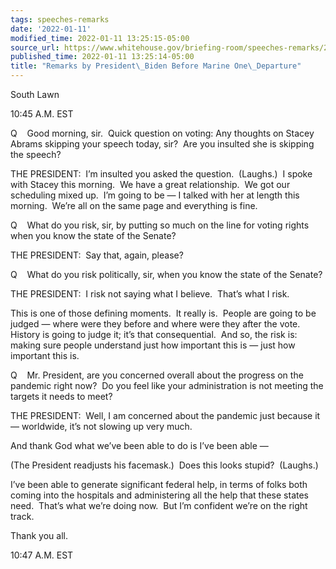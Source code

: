 ```yaml
---
tags: speeches-remarks
date: '2022-01-11'
modified_time: 2022-01-11 13:25:15-05:00
source_url: https://www.whitehouse.gov/briefing-room/speeches-remarks/2022/01/11/remarks-by-president-biden-before-marine-one-departure-13/
published_time: 2022-01-11 13:25:14-05:00
title: "Remarks by President\_Biden Before Marine One\_Departure"
---
```

 
South Lawn

10:45 A.M. EST

Q    Good morning, sir.  Quick question on voting: Any thoughts on
Stacey Abrams skipping your speech today, sir?  Are you insulted she is
skipping the speech?

THE PRESIDENT:  I’m insulted you asked the question.  (Laughs.)  I spoke
with Stacey this morning.  We have a great relationship.  We got our
scheduling mixed up.  I’m going to be — I talked with her at length this
morning.  We’re all on the same page and everything is fine.

Q    What do you risk, sir, by putting so much on the line for voting
rights when you know the state of the Senate?

THE PRESIDENT:  Say that, again, please?

Q    What do you risk politically, sir, when you know the state of the
Senate?

THE PRESIDENT:  I risk not saying what I believe.  That’s what I risk. 

This is one of those defining moments.  It really is.  People are going
to be judged — where were they before and where were they after the
vote.  History is going to judge it; it’s that consequential.  And so,
the risk is: making sure people understand just how important this is —
just how important this is.

Q    Mr. President, are you concerned overall about the progress on the
pandemic right now?  Do you feel like your administration is not meeting
the targets it needs to meet?

THE PRESIDENT:  Well, I am concerned about the pandemic just because it
— worldwide, it’s not slowing up very much. 

And thank God what we’ve been able to do is I’ve been able —

(The President readjusts his facemask.)  Does this looks stupid? 
(Laughs.)  
  
I’ve been able to generate significant federal help, in terms of folks
both coming into the hospitals and administering all the help that these
states need.  That’s what we’re doing now.  But I’m confident we’re on
the right track. 

Thank you all.

10:47 A.M. EST
